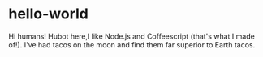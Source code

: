# hello-world

Hi humans!
Hubot here,I like Node.js and Coffeescript (that's what I made of!).
I've had tacos on the moon and find them far superior to Earth tacos.
